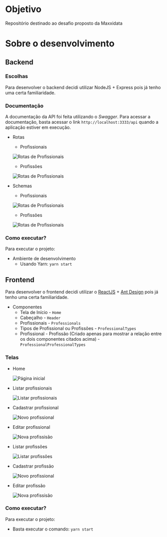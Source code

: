 # Objetivo
Repositório destinado ao desafio proposto da Maxxidata
# Sobre o desenvolvimento
## Backend
### Escolhas
Para desenvolver o backend decidi utilizar NodeJS + Express pois já tenho uma certa familiaridade.

### Documentação
A documentação da API foi feita utilizando o *Swagger*. Para acessar a documentação, basta acessar o link `http://localhost:3333/api` quando a aplicação estiver em execução.

- Rotas 
  - Profissionais

  ![Rotas de Profissionais](readme-files/professional/routes.png)
  
  - Profissões
  
  ![Rotas de Profissionais](readme-files/professional-type/routes.png)

- Schemas 
  - Profissionais

  ![Rotas de Profissionais](readme-files/professional/schema.png)
  
  - Profissões

  ![Rotas de Profissionais](readme-files/professional-type/schema.png)

### Como executar?
Para executar o projeto:
- Ambiente de desenvolvimento
  - Usando Yarn: `yarn start`

## Frontend
Para desenvolver o frontend decidi utilizar o [ReactJS](https://reactjs.org/) + [Ant Design](https://ant.design/) pois já tenho uma certa familiaridade.

- Componentes
  - Tela de Início - `Home`
  - Cabeçalho - `Header`
  - Profissionais - `Professionals`
  - Tipos de Profissional ou Profissões - `ProfessionalTypes`
  - Profissional - Profissão (Criado apenas para mostrar a relação entre os dois componentes citados acima) - `ProfessionalProfessionalTypes` 

### Telas
- Home

  ![Página inicial](readme-files/home.png)

- Listar profissionais

  ![Listar profissionais](readme-files/professional/list.png)

- Cadastrar profissional

  ![Novo profissional](readme-files/professional/add.png)

- Editar profissional

  ![Nova profissisão](readme-files/professional/edit.png)

- Listar profissões

  ![Listar profissões](readme-files/professional-type/list.png)

- Cadastrar profissão

  ![Novo profissional](readme-files/professional-type/add.png)

- Editar profissão

  ![Nova profissisão](readme-files/professional-type/edit.png)

### Como executar?
Para executar o projeto:
- Basta executar o comando: `yarn start`